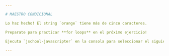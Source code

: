 ```yaml
---

# MAESTRO CONDICIONAL

Lo haz hecho! El string `orange` tiene más de cinco caracteres.

Preparate para practicar **for loops** en el próximo ejercicio!

Ejecuta `jschool-javascripter` en la consola para seleccionar el siguiente ejercicio.

---
```

